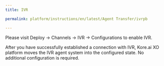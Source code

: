```yaml
---
title: IVR

permalink: platform/instructions/en/latest/Agent Transfer/ivrpb

---
```


<container>
  
Please visit Deploy → Channels → IVR → Configurations to enable IVR. 
  
After you have successfully established a connection with IVR, Kore.ai XO platform moves the IVR agent system into the configured state. No additional configuration is required.

</container>
